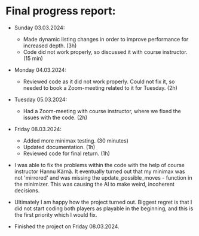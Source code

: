 # Final progress report:

- Sunday 03.03.2024:
    - Made dynamic listing changes in order to improve performance for increased depth. (3h)
    - Code did not work properly, so discussed it with course instructor. (15 min)
- Monday 04.03.2024:
    - Reviewed code as it did not work properly. Could not fix it, so needed to book a Zoom-meeting related to it for Tuesday. (2h)
- Tuesday 05.03.2024:
    - Had a Zoom-meeting with course instructor, where we fixed the issues with the code. (2h)
- Friday 08.03.2024:
    - Added more minimax testing. (30 minutes)
    - Updated documentation. (1h)
    - Reviewed code for final return. (1h)

- I was able to fix the problems within the code with the help of course instructor Hannu Kärnä. It eventually turned out that my minimax was not 'mirrored' and was missing the update_possible_moves - function in the minimizer. This was causing the AI to make weird, incoherent decisions.

- Ultimately I am happy how the project turned out. Biggest regret is that I did not start coding both players as playable in the beginning, and this is the first priority which I would fix.

- Finished the project on Friday 08.03.2024.

